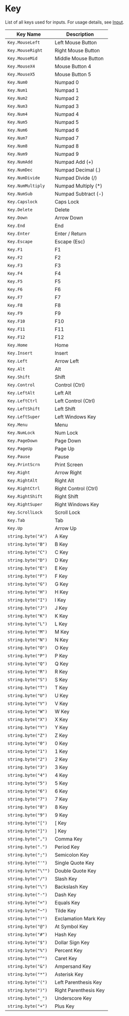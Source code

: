 # Key

List of all keys used for inputs. For usage details, see [Input](/client-api/input).

| Key Name           | Description           |
|--------------------|----------------------|
| `Key.MouseLeft`   | Left Mouse Button    |
| `Key.MouseRight`  | Right Mouse Button   |
| `Key.MouseMid`    | Middle Mouse Button  |
| `Key.MouseX4`     | Mouse Button 4       |
| `Key.MouseX5`     | Mouse Button 5       |
| `Key.Num0`        | Numpad 0             |
| `Key.Num1`        | Numpad 1             |
| `Key.Num2`        | Numpad 2             |
| `Key.Num3`        | Numpad 3             |
| `Key.Num4`        | Numpad 4             |
| `Key.Num5`        | Numpad 5             |
| `Key.Num6`        | Numpad 6             |
| `Key.Num7`        | Numpad 7             |
| `Key.Num8`        | Numpad 8             |
| `Key.Num9`        | Numpad 9             |
| `Key.NumAdd`      | Numpad Add (+)       |
| `Key.NumDec`      | Numpad Decimal (.)   |
| `Key.NumDivide`   | Numpad Divide (/)    |
| `Key.NumMultiply` | Numpad Multiply (*)  |
| `Key.NumSub`      | Numpad Subtract (-)  |
| `Key.Capslock`    | Caps Lock            |
| `Key.Delete`      | Delete               |
| `Key.Down`        | Arrow Down           |
| `Key.End`         | End                  |
| `Key.Enter`       | Enter / Return       |
| `Key.Escape`      | Escape (Esc)         |
| `Key.F1`         | F1                   |
| `Key.F2`         | F2                   |
| `Key.F3`         | F3                   |
| `Key.F4`         | F4                   |
| `Key.F5`         | F5                   |
| `Key.F6`         | F6                   |
| `Key.F7`         | F7                   |
| `Key.F8`         | F8                   |
| `Key.F9`         | F9                   |
| `Key.F10`        | F10                  |
| `Key.F11`        | F11                  |
| `Key.F12`        | F12                  |
| `Key.Home`       | Home                 |
| `Key.Insert`     | Insert               |
| `Key.Left`       | Arrow Left           |
| `Key.Alt`        | Alt                  |
| `Key.Shift`      | Shift                |
| `Key.Control`    | Control (Ctrl)       |
| `Key.LeftAlt`    | Left Alt             |
| `Key.LeftCtrl`   | Left Control (Ctrl)  |
| `Key.LeftShift`  | Left Shift           |
| `Key.LeftSuper`  | Left Windows Key     |
| `Key.Menu`       | Menu                 |
| `Key.NumLock`    | Num Lock             |
| `Key.PageDown`   | Page Down            |
| `Key.PageUp`     | Page Up              |
| `Key.Pause`      | Pause                |
| `Key.PrintScrn`  | Print Screen         |
| `Key.Right`      | Arrow Right          |
| `Key.RightAlt`   | Right Alt            |
| `Key.RightCtrl`  | Right Control (Ctrl) |
| `Key.RightShift` | Right Shift          |
| `Key.RightSuper` | Right Windows Key    |
| `Key.ScrollLock` | Scroll Lock          |
| `Key.Tab`        | Tab                  |
| `Key.Up`         | Arrow Up             |
| `string.byte("A")`            | A Key               |
| `string.byte("B")`            | B Key               |
| `string.byte("C")`            | C Key               |
| `string.byte("D")`            | D Key               |
| `string.byte("E")`            | E Key               |
| `string.byte("F")`            | F Key               |
| `string.byte("G")`            | G Key               |
| `string.byte("H")`            | H Key               |
| `string.byte("I")`            | I Key               |
| `string.byte("J")`            | J Key               |
| `string.byte("K")`            | K Key               |
| `string.byte("L")`            | L Key               |
| `string.byte("M")`            | M Key               |
| `string.byte("N")`            | N Key               |
| `string.byte("O")`            | O Key               |
| `string.byte("P")`            | P Key               |
| `string.byte("Q")`            | Q Key               |
| `string.byte("R")`            | R Key               |
| `string.byte("S")`            | S Key               |
| `string.byte("T")`            | T Key               |
| `string.byte("U")`            | U Key               |
| `string.byte("V")`            | V Key               |
| `string.byte("W")`            | W Key               |
| `string.byte("X")`            | X Key               |
| `string.byte("Y")`            | Y Key               |
| `string.byte("Z")`            | Z Key               |
| `string.byte("0")`            | 0 Key               |
| `string.byte("1")`            | 1 Key               |
| `string.byte("2")`            | 2 Key               |
| `string.byte("3")`            | 3 Key               |
| `string.byte("4")`            | 4 Key               |
| `string.byte("5")`            | 5 Key               |
| `string.byte("6")`            | 6 Key               |
| `string.byte("7")`            | 7 Key               |
| `string.byte("8")`            | 8 Key               |
| `string.byte("9")`            | 9 Key               |
| `string.byte("[")`            | [ Key               |
| `string.byte("]")`            | ] Key               |
| `string.byte(",")`            | Comma Key           |
| `string.byte(".")`            | Period Key          |
| `string.byte(";")`            | Semicolon Key       |
| `string.byte("'")`            | Single Quote Key    |
| `string.byte("\"")`           | Double Quote Key    |
| `string.byte("/")`            | Slash Key           |
| `string.byte("\")`           | Backslash Key       |
| `string.byte("-")`            | Dash Key            |
| `string.byte("=")`            | Equals Key          |
| `string.byte("~")`            | Tilde Key           |
| `string.byte("!")`            | Exclamation Mark Key|
| `string.byte("@")`            | At Symbol Key       |
| `string.byte("#")`            | Hash Key            |
| `string.byte("$")`            | Dollar Sign Key     |
| `string.byte("%")`            | Percent Key         |
| `string.byte("^")`            | Caret Key           |
| `string.byte("&")`            | Ampersand Key       |
| `string.byte("*")`            | Asterisk Key        |
| `string.byte("(")`            | Left Parenthesis Key|
| `string.byte(")")`            | Right Parenthesis Key|
| `string.byte("_")`            | Underscore Key      |
| `string.byte("+")`            | Plus Key            |
